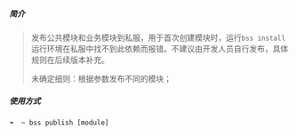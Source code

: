 ##### 简介

> 发布公共模块和业务模块到私服，用于首次创建模块时，运行`bss install`运行环境在私服中找不到此依赖而报错。不建议由开发人员自行发布，具体规则在后续版本补充。
>
> 未确定细则：根据参数发布不同的模块；

##### 使用方式

```shell
➜  ~ bss publish [module]
```

